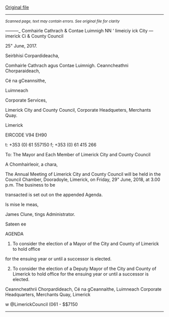 [Original file](https://www.limerick.ie/sites/default/files/media/documents/2018-06/00%20Agenda%20Annual%20Meeting%20290618.pdf)

---
*<small>Scanned page, text may contain errors. See original file for clarity</small>*  

_—_——_ Comhairle Cathrach
& Contae Luimnigh
NN ‘ limeiciy ick City
— imerick Ci
& County Council

25" June, 2017.

Seirbhisi Corpardideacha,

Comhairle Cathrach agus Contae Luimnigh.
Ceanncheathni Chorparaideach,

Cé na gCeannsithe,

Luimneach

Corporate Services,

Limerick City and County Council,
Corporate Headqueters,
Merchants Quay.

Limerick

EIRCODE V94 EH90

t: +353 (0) 61 557150
f; +353 (0) 61 415 266

To: The Mayor and Each Member of Limerick City and County Council

A Chomhairleoir, a chara,

The Annual Meeting of Limerick City and County Council will be held in the Council
Chamber, Dooradoyle, Limerick, on Friday, 29" June, 2018, at 3.00 p.m. The business to be

transacted is set out on the appended Agenda.

Is mise le meas,

James Clune,
tings Administrator.

Sateen ee

AGENDA

1. To consider the election of a Mayor of the City and County of Limerick to hold office

for the ensuing year or until a successor is elected.

2. To consider the election of a Deputy Mayor of the City and County of Limerick to
hold office for the ensuing year or until a successor is elected.

Ceanncheathrii Chorpardideach, Cé na gCeannaithe, Luimneach
Corporate Headquarters, Merchants Quay, Limerick

w @LimerickCouncil
(061 - $$7150


---
